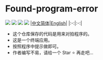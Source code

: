 # Found-program-error
![](http://img.shields.io/badge/by%20kimi-Found%20program%20error%20-brightgreen)
![](https://komarev.com/ghpvc/?username=zjx-kimi-Found-program-error&color=9513ed)
[![](http://img.shields.io/badge/Star-Ffd700)](https://github.com/zjx-kimi/Found-program-error/stargazers)
![](http://img.shields.io/badge/zjx--kimi-give%20me%20a%20star-blue?logo=github)
|[中文简体](https://github.com/zjx-kimi/Found-program-error/tree/zh-cn-1.0)|[English](https://github.com/zjx-kimi/Found-program-error/tree/en-1.0)|
|:-:|:-:|
- 这个仓库保存的代码是用来对拍程序的。
- 这是一个终端应用。
- 按照程序中提示做即可。
- 作者编写不易，请给一个 Star ⭐ 再走吧...
